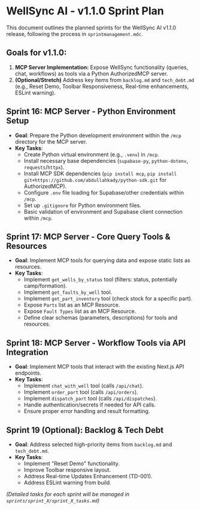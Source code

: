 # WellSync AI - v1.1.0 Sprint Plan

This document outlines the planned sprints for the WellSync AI v1.1.0 release, following the process in `sprintmanagement.mdc`.

## Goals for v1.1.0:

1.  **MCP Server Implementation:** Expose WellSync functionality (queries, chat, workflows) as tools via a Python AuthorizedMCP server.
2.  **(Optional/Stretch)** Address key items from `backlog.md` and `tech_debt.md` (e.g., Reset Demo, Toolbar Responsiveness, Real-time enhancements, ESLint warning).

## Sprint 16: MCP Server - Python Environment Setup
- **Goal**: Prepare the Python development environment within the `/mcp` directory for the MCP server.
- **Key Tasks**:
    - Create Python virtual environment (e.g., `.venv`) in `/mcp`.
    - Install necessary base dependencies (`supabase-py`, `python-dotenv`, `requests`/`httpx`).
    - Install MCP SDK dependencies (`pip install mcp`, `pip install git+https://github.com/abdullahkady/python-sdk.git` for AuthorizedMCP).
    - Configure `.env` file loading for Supabase/other credentials within `/mcp`.
    - Set up `.gitignore` for Python environment files.
    - Basic validation of environment and Supabase client connection within `/mcp`.

## Sprint 17: MCP Server - Core Query Tools & Resources
- **Goal**: Implement MCP tools for querying data and expose static lists as resources.
- **Key Tasks**:
    - Implement `get_wells_by_status` tool (filters: status, potentially camp/formation).
    - Implement `get_faults_by_well` tool.
    - Implement `get_part_inventory` tool (check stock for a specific part).
    - Expose `Parts` list as an MCP Resource.
    - Expose `Fault Types` list as an MCP Resource.
    - Define clear schemas (parameters, descriptions) for tools and resources.

## Sprint 18: MCP Server - Workflow Tools via API Integration
- **Goal**: Implement MCP tools that interact with the existing Next.js API endpoints.
- **Key Tasks**:
    - Implement `chat_with_well` tool (calls `/api/chat`).
    - Implement `order_part` tool (calls `/api/orders`).
    - Implement `dispatch_part` tool (calls `/api/dispatches`).
    - Handle authentication/secrets if needed for API calls.
    - Ensure proper error handling and result formatting.

## Sprint 19 (Optional): Backlog & Tech Debt
- **Goal**: Address selected high-priority items from `backlog.md` and `tech_debt.md`.
- **Key Tasks**:
    - Implement "Reset Demo" functionality.
    - Improve Toolbar responsive layout.
    - Address Real-time Updates Enhancement (TD-001).
    - Address ESLint warning from build.

*(Detailed tasks for each sprint will be managed in `sprints/sprint_X/sprint_X_tasks.md`)* 